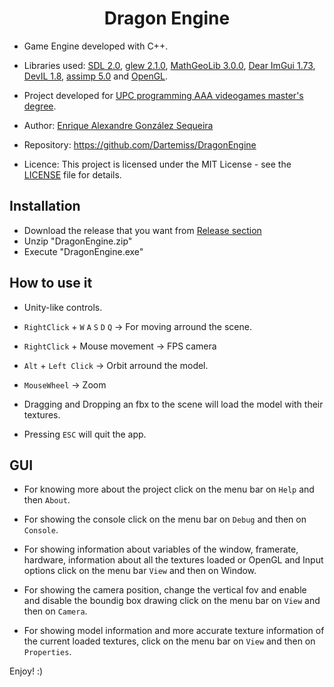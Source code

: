 <h1 align="center" style="border-bottom: none;">Dragon Engine</h1>


- Game Engine developed with C++.
- Libraries used: [SDL 2.0](https://www.libsdl.org/), [glew 2.1.0](http://glew.sourceforge.net/), [MathGeoLib 3.0.0](https://github.com/juj/MathGeoLib/), [Dear ImGui 1.73](https://github.com/ocornut/imgui/), [DevIL 1.8](http://openil.sourceforge.net/), [assimp 5.0](https://github.com/assimp/assimp/) and [OpenGL](https://www.opengl.org/). 

- Project developed for [UPC programming AAA videogames master's degree](https://www.talent.upc.edu/ing/estudis/formacio/curs/201200/master-degree-advanced-programming-aaa-videogames/).

- Author: [Enrique Alexandre González Sequeira](https://dartemiss.github.io)

- Repository: https://github.com/Dartemiss/DragonEngine

- Licence: This project is licensed under the MIT License - see the [LICENSE](https://github.com/Dartemiss/DragonEngine/blob/master/LICENSE) file for details.

## Installation
- Download the release that you want from [Release section](https://github.com/Dartemiss/DragonEngine/releases)
- Unzip "DragonEngine.zip"
- Execute "DragonEngine.exe"

## How to use it
- Unity-like controls.

- `RightClick` + `W` `A` `S` `D` `Q` &rarr; For moving arround the scene.

- `RightClick` + Mouse movement &rarr; FPS camera

- `Alt` + `Left Click` &rarr; Orbit arround the model.

- `MouseWheel` &rarr; Zoom

- Dragging and Dropping an fbx to the scene will load the model with their textures.

- Pressing `ESC` will quit the app.

## GUI
- For knowing more about the project click on the menu bar on `Help` and then `About`.

- For showing the console click on the menu bar on `Debug` and then on `Console`.

- For showing information about variables of the window, framerate, hardware, information about all the textures
loaded or OpenGL and Input options click on the menu bar `View` and then on Window.

- For showing the camera position, change the vertical fov and enable and disable the boundig box drawing
click on the menu bar on `View` and then on `Camera`.

- For showing model information and more accurate texture information of the current loaded textures,
click on the menu bar on `View` and then on `Properties`.

Enjoy! :)